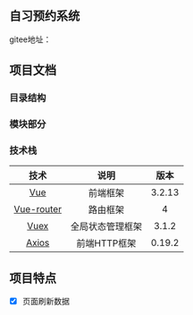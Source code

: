 ## 自习预约系统

gitee地址：





## 项目文档

### 目录结构



### 模块部分





### 技术栈

|                  技术                   |       说明       |  版本  |
| :-------------------------------------: | :--------------: | :----: |
|        [Vue](https://vuejs.org/)        |     前端框架     | 3.2.13 |
| [Vue-router](https://router.vuejs.org/) |     路由框架     |   4    |
|     [Vuex](https://vuex.vuejs.org/)     | 全局状态管理框架 | 3.1.2  |
| [Axios](https://github.com/axios/axios) |   前端HTTP框架   | 0.19.2 |



## 项目特点

- [x] 页面刷新数据





